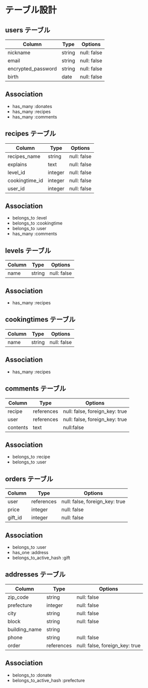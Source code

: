 # テーブル設計

## users テーブル

| Column            | Type   | Options     |
| ----------------- | ------ | ----------- |
| nickname          | string | null: false |
| email             | string | null: false |
| encrypted_password| string | null: false |
| birth             | date   | null: false |

## Association

- has_many :donates
- has_many :recipes
- has_many :comments


## recipes テーブル

| Column               | Type      | Options                         |
| -------------------- | --------- | ------------------------------- |
| recipes_name         | string    | null: false                     |
| explains             | text      | null: false                     |
| level_id             | integer   | null: false                     | 
| cookingtime_id       | integer   | null: false                     |
| user_id              | integer   | null: false                     |

## Association
- belongs_to :level
- belongs_to :cookingtime
- belongs_to :user
- has_many :comments


## levels テーブル

| Column               | Type      | Options                         |
| -------------------- | --------- | ------------------------------- |
| name                 | string    | null: false                     |

## Association
- has_many :recipes



## cookingtimes テーブル

| Column               | Type      | Options                         |
| -------------------- | --------- | ------------------------------- |
| name                 | string    | null: false                     |

## Association
- has_many :recipes



## comments テーブル

| Column            | Type      | Options                         |
| ----------------- | --------- | ------------------------------- |
| recipe            | references| null: false, foreign_key: true  |
| user              | references| null: false, foreign_key: true  |
| contents          | text      | null:false                      |

## Association
 - belongs_to :recipe
 - belongs_to :user



## orders テーブル

| Column            | Type      | Options                         |
| ----------------- | --------- | ------------------------------- |
| user              | references| null: false, foreign_key: true  |
| price             | integer   | null: false                     |
| gift_id           | integer   | null: false                     |

## Association

- belongs_to :user
- has_one :address
- belongs_to_active_hash :gift


## addresses テーブル

| Column            | Type      | Options                         |
| ----------------- | --------- | ------------------------------- |
| zip_code          | string    | null: false                     |
| prefecture        | integer   | null: false                     |
| city              | string    | null: false                     |
| block             | string    | null: false                     |
| building_name     | string    |                                 |
| phone             | string    | null: false                     |
| order             | references| null: false, foreign_key: true  |

## Association

- belongs_to :donate
- belongs_to_active_hash :prefecture


